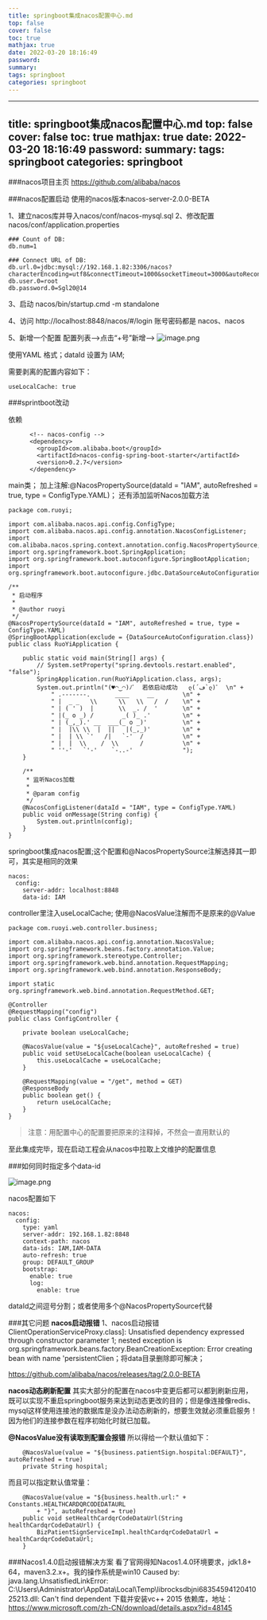 ```yaml
---
title: springboot集成nacos配置中心.md
top: false
cover: false
toc: true
mathjax: true
date: 2022-03-20 18:16:49
password:
summary:
tags: springboot
categories: springboot
---
```

---
title: springboot集成nacos配置中心.md
top: false
cover: false
toc: true
mathjax: true
date: 2022-03-20 18:16:49
password:
summary:
tags: springboot
categories: springboot
---
###nacos项目主页
https://github.com/alibaba/nacos

###nacos配置启动
使用的nacos版本nacos-server-2.0.0-BETA

1、建立nacos库并导入nacos/conf/nacos-mysql.sql
2、修改配置 nacos/conf/application.properties
~~~
### Count of DB:
db.num=1

### Connect URL of DB:
db.url.0=jdbc:mysql://192.168.1.82:3306/nacos?characterEncoding=utf8&connectTimeout=1000&socketTimeout=3000&autoReconnect=true&useUnicode=true&useSSL=false&serverTimezone=UTC
db.user.0=root
db.password.0=Sgl20@14

~~~
3、启动 nacos/bin/startup.cmd -m standalone

4、访问 http://localhost:8848/nacos/#/login
账号密码都是 nacos、nacos

5、新增一个配置
配置列表-->点击“+号”新增-->
![image.png](https://upload-images.jianshu.io/upload_images/13965490-5c241fd876221a6c.png?imageMogr2/auto-orient/strip%7CimageView2/2/w/1240)

使用YAML 格式；dataId 设置为 IAM;

需要剥离的配置内容如下：
~~~
useLocalCache: true
~~~


###sprintboot改动


依赖
~~~
      <!-- nacos-config -->
      <dependency>
        <groupId>com.alibaba.boot</groupId>
        <artifactId>nacos-config-spring-boot-starter</artifactId>
        <version>0.2.7</version>
      </dependency>
~~~

main类；
加上注解:@NacosPropertySource(dataId = "IAM", autoRefreshed = true, type = ConfigType.YAML)；
还有添加监听Nacos加载方法
~~~
package com.ruoyi;

import com.alibaba.nacos.api.config.ConfigType;
import com.alibaba.nacos.api.config.annotation.NacosConfigListener;
import com.alibaba.nacos.spring.context.annotation.config.NacosPropertySource;
import org.springframework.boot.SpringApplication;
import org.springframework.boot.autoconfigure.SpringBootApplication;
import org.springframework.boot.autoconfigure.jdbc.DataSourceAutoConfiguration;

/**
 * 启动程序
 *
 * @author ruoyi
 */
@NacosPropertySource(dataId = "IAM", autoRefreshed = true, type = ConfigType.YAML)
@SpringBootApplication(exclude = {DataSourceAutoConfiguration.class})
public class RuoYiApplication {

    public static void main(String[] args) {
        // System.setProperty("spring.devtools.restart.enabled", "false");
        SpringApplication.run(RuoYiApplication.class, args);
        System.out.println("(♥◠‿◠)ﾉﾞ  若依启动成功   ლ(´ڡ`ლ)ﾞ  \n" +
            " .-------.       ____     __        \n" +
            " |  _ _   \\      \\   \\   /  /    \n" +
            " | ( ' )  |       \\  _. /  '       \n" +
            " |(_ o _) /        _( )_ .'         \n" +
            " | (_,_).' __  ___(_ o _)'          \n" +
            " |  |\\ \\  |  ||   |(_,_)'         \n" +
            " |  | \\ `'   /|   `-'  /           \n" +
            " |  |  \\    /  \\      /           \n" +
            " ''-'   `'-'    `-..-'              ");
    }

    /**
     * 监听Nacos加载
     *
     * @param config
     */
    @NacosConfigListener(dataId = "IAM", type = ConfigType.YAML)
    public void onMessage(String config) {
        System.out.println(config);
    }
}

~~~

springboot集成nacos配置;这个配置和@NacosPropertySource注解选择其一即可，其实是相同的效果
~~~
nacos:
  config:
    server-addr: localhost:8848
    data-id: IAM
~~~



controller里注入useLocalCache; 使用@NacosValue注解而不是原来的@Value
~~~
package com.ruoyi.web.controller.business;

import com.alibaba.nacos.api.config.annotation.NacosValue;
import org.springframework.beans.factory.annotation.Value;
import org.springframework.stereotype.Controller;
import org.springframework.web.bind.annotation.RequestMapping;
import org.springframework.web.bind.annotation.ResponseBody;

import static org.springframework.web.bind.annotation.RequestMethod.GET;

@Controller
@RequestMapping("config")
public class ConfigController {

    private boolean useLocalCache;

    @NacosValue(value = "${useLocalCache}", autoRefreshed = true)
    public void setUseLocalCache(boolean useLocalCache) {
        this.useLocalCache = useLocalCache;
    }

    @RequestMapping(value = "/get", method = GET)
    @ResponseBody
    public boolean get() {
        return useLocalCache;
    }
}
~~~


>注意：用配置中心的配置要把原来的注释掉，不然会一直用默认的

至此集成完毕，现在启动工程会从nacos中拉取上文维护的配置信息


###如何同时指定多个data-id

![image.png](https://upload-images.jianshu.io/upload_images/13965490-1c63a85b0a252eea.png?imageMogr2/auto-orient/strip%7CimageView2/2/w/1240)

nacos配置如下
~~~
nacos:
  config:
    type: yaml
    server-addr: 192.168.1.82:8848
    context-path: nacos
    data-ids: IAM,IAM-DATA
    auto-refresh: true
    group: DEFAULT_GROUP
    bootstrap:
      enable: true
      log:
        enable: true
~~~

  dataId之间逗号分割；或者使用多个@NacosPropertySource代替

###其它问题
**nacos启动报错**
1、nacos启动报错ClientOperationServiceProxy.class]: Unsatisfied dependency expressed through constructor parameter 1; nested exception is org.springframework.beans.factory.BeanCreationException: Error creating bean with name 'persistentClien；将data目录删除即可解决；

https://github.com/alibaba/nacos/releases/tag/2.0.0-BETA


**nacos动态刷新配置**
其实大部分的配置在nacos中变更后都可以都到刷新应用，既可以实现不重启springboot服务来达到动态更改的目的；但是像连接像redis、mysql这样使用连接池的数据库是没办法动态刷新的，想要生效就必须重启服务！因为他们的连接参数在程序初始化时就已加载。


**@NacosValue没有读取到配置会报错**
所以得给一个默认值如下：

~~~
    @NacosValue(value = "${business.patientSign.hospital:DEFAULT}", autoRefreshed = true)
    private String hospital;

~~~
而且可以指定默认值常量：
~~~
    @NacosValue(value = "${business.health.url:" + Constants.HEALTHCARDQRCODEDATAURL
        + "}", autoRefreshed = true)
    public void setHealthCardqrCodeDataUrl(String healthCardqrCodeDataUrl) {
        BizPatientSignServiceImpl.healthCardqrCodeDataUrl = healthCardqrCodeDataUrl;
    }
~~~


###Nacos1.4.0启动报错解决方案
看了官网得知Nacos1.4.0环境要求，jdk1.8+ 64，maven3.2.x+。我的操作系统是win10
Caused by: java.lang.UnsatisfiedLinkError: C:\Users\Administrator\AppData\Local\Temp\librocksdbjni6835459412041025213.dll: Can't find dependent 
下载并安装vc++ 2015 依赖库，地址：https://www.microsoft.com/zh-CN/download/details.aspx?id=48145
